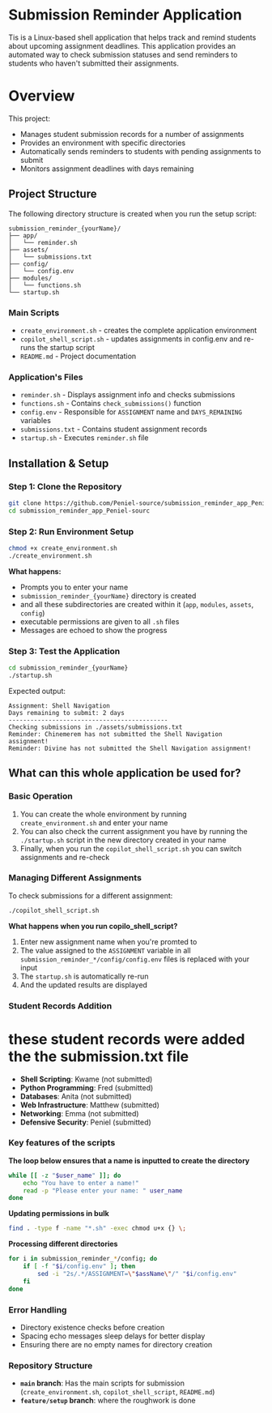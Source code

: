 # Submission Reminder Application

Tis is a Linux-based shell application that helps track and remind students about upcoming assignment deadlines. This application provides an automated way to check submission statuses and send reminders to students who haven't submitted their assignments.

# Overview

This project:
- Manages student submission records for a number of assignments
- Provides an environment with specific directories
- Automatically sends reminders to students with pending assignments to submit
- Monitors assignment deadlines with days remaining

## Project Structure

The following directory structure is created when you run the setup script:

```
submission_reminder_{yourName}/
├── app/
│   └── reminder.sh          
├── assets/
│   └── submissions.txt      
├── config/
│   └── config.env          
├── modules/
│   └── functions.sh        
└── startup.sh              
```

### Main Scripts
- `create_environment.sh` - creates the complete application environment
- `copilot_shell_script.sh` - updates assignments in config.env and re-runs the startup script
- `README.md` - Project documentation

### Application's Files
- `reminder.sh` - Displays assignment info and checks submissions
- `functions.sh` - Contains `check_submissions()` function 
- `config.env` - Responsible for `ASSIGNMENT` name and `DAYS_REMAINING` variables
- `submissions.txt` - Contains student assignment records
- `startup.sh` - Executes `reminder.sh` file

## Installation & Setup

### Step 1: Clone the Repository
```bash
git clone https://github.com/Peniel-source/submission_reminder_app_Peniel-source.git
cd submission_reminder_app_Peniel-sourc
```

### Step 2: Run Environment Setup
```bash
chmod +x create_environment.sh
./create_environment.sh
```

**What happens:**
- Prompts you to enter your name
- `submission_reminder_{yourName}` directory is created
- and all these subdirectories are created within it (`app`, `modules`, `assets`, `config`)
- executable permissions are given to all `.sh` files
- Messages are echoed to show the progress 

### Step 3: Test the Application
```bash
cd submission_reminder_{yourName}
./startup.sh
```

Expected output:
```
Assignment: Shell Navigation
Days remaining to submit: 2 days
--------------------------------------------
Checking submissions in ./assets/submissions.txt
Reminder: Chinemerem has not submitted the Shell Navigation assignment!
Reminder: Divine has not submitted the Shell Navigation assignment!
```

## What can this whole application be used for?

### Basic Operation

1. You can create the whole environment by running `create_environment.sh` and enter your name
2. You can also check the current assignment you have by running the `./startup.sh` script in the new directory created in your name
3. Finally, when you run the `copilot_shell_script.sh` you can switch assignments and re-check

### Managing Different Assignments

To check submissions for a different assignment:
```bash
./copilot_shell_script.sh
```

**What happens when you run copilo_shell_script?**
1. Enter new assignment name when you're promted to
2. The value assigned to the `ASSIGNMENT` variable in all `submission_reminder_*/config/config.env` files is replaced with your input
3. The `startup.sh` is automatically re-run
4. And the updated results are displayed

### Student Records Addition
# these student records were added the the submission.txt file
- **Shell Scripting**: Kwame (not submitted)
- **Python Programming**: Fred (submitted)
- **Databases**: Anita (not submitted)
- **Web Infrastructure**: Matthew (submitted)
- **Networking**: Emma (not submitted)
- **Defensive Security**: Peniel (submitted)


### Key features of the scripts

**The loop below ensures that a name is inputted to create the directory**
```bash
while [[ -z "$user_name" ]]; do
    echo "You have to enter a name!"
    read -p "Please enter your name: " user_name
done
```

**Updating permissions in bulk**
```bash
find . -type f -name "*.sh" -exec chmod u+x {} \;
```

**Processing different directories**
```bash
for i in submission_reminder_*/config; do
    if [ -f "$i/config.env" ]; then
        sed -i "2s/.*/ASSIGNMENT=\"$assName\"/" "$i/config.env"
    fi
done
```

### Error Handling
- Directory existence checks before creation
- Spacing echo messages sleep delays for better display
- Ensuring there are no empty names for directory creation


### Repository Structure
- **`main` branch**: Has the main scripts for submission (`create_environment.sh`, `copilot_shell_script`, `README.md`)
- **`feature/setup` branch**: where the roughwork is done
